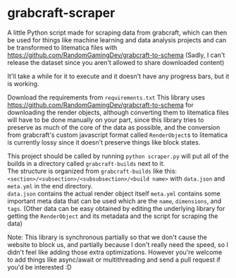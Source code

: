 # grabcraft-scraper
A little Python script made for scraping data from grabcraft, which can then be used for things like machine learning and data analysis projects and can be transformed to litematica files with https://github.com/RandomGamingDev/grabcraft-to-schema (Sadly, I can't release the dataset since you aren't allowed to share downloaded content)

It'll take a while for it to execute and it doesn't have any progress bars, but it is working.

Download the requirements from `requirements.txt`
This library uses https://github.com/RandomGamingDev/grabcraft-to-schema for downloading the render objects, although converting them to litematica files will have to be done manually on your part, since this library tries to preserve as much of the core of the data as possible, and the conversion from grabcraft's custom javascript format called `RenderObject`s to litematica is currently lossy since it doesn't preserve things like block states.

This project should be called by running `python scraper.py` will put all of the builds in a directory called `grabcraft-builds` next to it. <br/>
The structure is organized from `grabcraft-builds` like this: `<section>/<subsection>/<subsubsection>/<build name>` with `data.json` and `meta.yml` in the end directory. <br/>
`data.json` contains the actual render object itself
`meta.yml` contains some important meta data that can be used which are the `name`, `dimensions`, and `tags`. (Other data can be easy obtained by editing the underlying library for getting the `RenderObject` and its metadata and the script for scraping the data)

Note: This library is synchronous partially so that we don't cause the website to block us, and partially because I don't really need the speed, so I didn't feel like adding those extra optimizations. However you're welcome to add things like async/await or multithreading and send a pull request if you'd be interested :D
